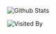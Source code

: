 ![Github Stats](https://github-readme-stats.vercel.app/api?username=Torther&show_icons=true&theme=dark&count_private=true)

![Visited By](https://count.getloli.com/get/@Torther?theme=rule34)
